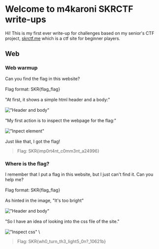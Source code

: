 # Welcome to m4karoni SKRCTF write-ups
Hi! This is my first ever write-up for challenges based on my senior's CTF project, [skrctf.me](skrctf.me) which is a ctf site for beginner players.

## Web

### Web warmup

Can you find the flag in this website?
<br />
<br />
Flag format: SKR{flag_flag}
<br />
<br />
"At first, it shows a simple html header and a body:"
<br />
<br />
!["Header and body"](https://user-images.githubusercontent.com/70287409/122788142-9f318380-d2e8-11eb-8f8e-ba98d1f4837a.png)
<br />
<br />
"My first action is to inspect the webpage for the flag:"
<br />
<br />
!["Inpect element"](https://user-images.githubusercontent.com/70287409/122788412-e455b580-d2e8-11eb-89ab-e08f7739cd0d.png)
<br />
<br />
Just like that, I got the flag!
> Flag: SKR{imp0rt4nt_c0mm3nt_a24996}


### Where is the flag?
I remember that I put a flag in this website, but I just can't find it. Can you help me?
<br />
<br />
Flag format: SKR{flag_flag}
<br />
<br />
As hinted in the image, "It's too bright"
<br />
<br />
!["Header and body"](https://user-images.githubusercontent.com/70287409/122788945-647c1b00-d2e9-11eb-948a-5fb9bd5d0e1e.png)
<br />
\
"So I have an idea of looking into the css file of the site."
<br />
\
!["Inspect css"](https://user-images.githubusercontent.com/70287409/122789167-98efd700-d2e9-11eb-8de5-015e963d5d9c.png)
\
> Flag: SKR{wh0_turn_th3_light5_0n?\_10621b}


